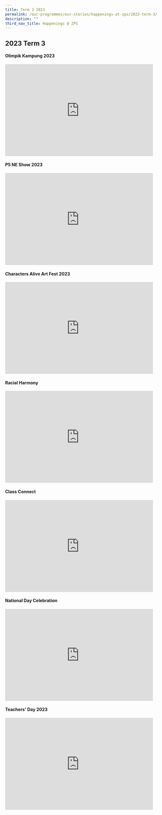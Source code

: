 ```yaml
---
title: Term 3 2023
permalink: /our-programmes/our-stories/happenings-at-zps/2023-term-3/
description: ""
third_nav_title: Happenings @ ZPS
---
```

## 2023 Term 3
<h4><strong>Olimpik Kampung 2023</strong></h4>
<iframe allowfullscreen="true" height="299" width="480" frameborder="0" src="https://docs.google.com/presentation/d/e/2PACX-1vTMPM_MzirHpxQ1cMrwnLqCHshoBqngyqGOaWBevm1hMoLRQK3NnxrCpftBrXXUjyq65UA2r9ubJeNc/embed?start=true&amp;loop=true&amp;delayms=3000"></iframe>

<h4><strong>P5 NE Show 2023</strong></h4>
<iframe src="https://docs.google.com/presentation/d/e/2PACX-1vT_KKODEjJ7-_3D1c9FFk7KbC2-oFgfzFUZacRqPHoPdcC6hRyGT8Aovh-beIa8hOKGIl_Ck8xOYOa2/embed?start=true&amp;loop=true&amp;delayms=10000" frameborder="0" width="480" height="299" allowfullscreen="true"></iframe>

<h4><strong>Characters Alive Art Fest 2023</strong></h4>
<iframe allowfullscreen="true" height="299" width="480" frameborder="0" src="https://docs.google.com/presentation/d/e/2PACX-1vRM0h51AL2RrD6-7gy7P1eUfuRMxv5pgg6sf-sWBGXhkcwvqTDO9jAawdR3tYOCY-wSVWye1PbQnAR4/embed?start=true&amp;loop=true&amp;delayms=10000"></iframe>

<h4><strong>Racial Harmony</strong></h4>
<iframe allowfullscreen="true" height="299" width="480" frameborder="0" src="https://docs.google.com/presentation/d/e/2PACX-1vQmRYCib3PEqu3xAUE7SQlGLa9FVndEukH1rwh-PCCeM8gi-Q7DAQc4ZHO39nyriiv-TSC0kmTdyV4n/embed?start=true&amp;loop=true&amp;delayms=10000"></iframe>

<h4><strong>Class Connect</strong></h4>
<iframe allowfullscreen="true" height="299" width="480" frameborder="0" src="https://docs.google.com/presentation/d/e/2PACX-1vQUFkZ4rC1Qg0go42VEfqi-eZ3C5K2p0DWsrXvmWIJtSfxJ77i4bXeXKuX7A1_C9T1bED2RFQLbikSy/embed?start=true&amp;loop=true&amp;delayms=10000"></iframe>

<h4><strong>National Day Celebration</strong></h4>
<iframe src="https://docs.google.com/presentation/d/e/2PACX-1vSOfgEuydWjoOEM3xt6y9RYWR_Ww1vQ9jj0GMzf2PRn211v_LC1LYfPdpXZCXkzX6NRDNuS2bPslyMO/embed?start=true&amp;loop=true&amp;delayms=10000" frameborder="0" width="480" height="299" allowfullscreen="true"></iframe>

<h4><strong>Teachers' Day 2023</strong></h4>
<iframe src="https://docs.google.com/presentation/d/e/2PACX-1vTNT8cF8SnqJefHFEBlDnUp1Ipko4P-2N4Nx3qK45TrOAyqeth4_L9zYKF9juoH3xt7iG438Gqo4om4/embed?start=true&amp;loop=true&amp;delayms=5000" frameborder="0" width="480" height="299" allowfullscreen="true"></iframe>